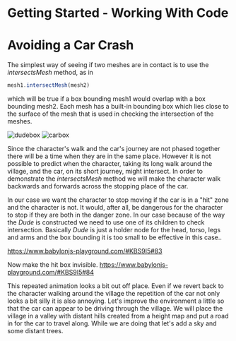 # Getting Started - Working With Code
# Avoiding a Car Crash
The simplest way of seeing if two meshes are in contact is to use the *intersectsMesh* method, as in

```javascript
mesh1.intersectMesh(mesh2)
```
which will be true if a box bounding mesh1 would overlap with a box bounding mesh2. Each mesh has a built-in bounding box which lies close to the surface of the mesh that is used in checking the intersection of the meshes. 


![dudebox](/img/getstarted/dudebox.png) ![carbox](/img/getstarted/carbox.png)

Since the character's walk and the car's journey are not phased together there will be a time when they are in the same place. However it is not possible to predict when the character, taking its long walk around the village, and the car, on its short journey, might intersect. In order to demonstrate the *intersectsMesh* method we will make the character walk backwards and forwards across the stopping place of the car.

In our case we want the character to stop moving if the car is in a "hit" zone and the character is not. It would, after all, be dangerous for the character to stop if they are both in the danger zone. In our case because of the way the *Dude* is constructed we need to use one of its children to check intersection. Basically *Dude* is just a holder node for the head, torso, legs and arms and the box bounding it is too small to be effective in this case..

https://www.babylonjs-playground.com/#KBS9I5#83

Now make the hit box invisible.
https://www.babylonjs-playground.com/#KBS9I5#84


This repeated animation looks a bit out off place. Even if we revert back to the character walking around the village the repetition of the car not only looks a bit silly it is also annoying. Let's improve the environment a little so that the car can appear to be driving through the village. We will place the village in a valley with distant hills created from a height map and put a road in for the car to travel along. While we are doing that let's add a sky and some distant trees.



